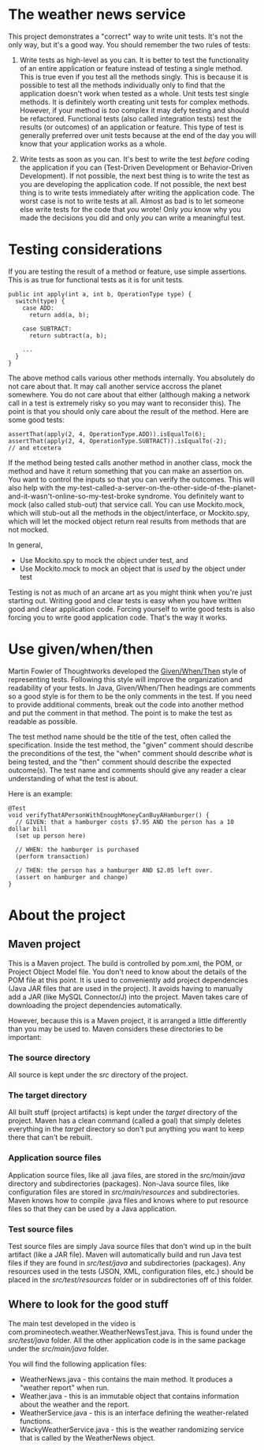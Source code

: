 # The weather news service

This project demonstrates a "correct" way to write unit tests. It's not the only way, but it's a good way. You should remember the two rules of tests:

1. Write tests as high-level as you can. It is better to test the functionality of an entire application or feature instead of testing a single method. This is true even if you test all the methods singly. This is because it is possible to test all the methods individually only to find that the application doesn't work when tested as a whole. Unit tests test single methods. It is definitely worth creating unit tests for complex methods. However, if your method is  _too_  complex it may defy testing and should be refactored. Functional tests (also called integration tests) test the results (or outcomes) of an application or feature. This type of test is generally preferred over unit tests because at the end of the day you will know that your application works as a whole.

1. Write tests as soon as you can. It's best to write the test  _before_  coding the application if you can (Test-Driven Development or Behavior-Driven Development). If not possible, the next best thing is to write the test as you are developing the application code. If not possible, the next best thing is to write tests immediately after writing the application code. The worst case is not to write tests at all. Almost as bad is to let someone else write tests for the code that  _you_  wrote! Only  _you_  know why you made the decisions you did and only  _you_  can write a meaningful test.

# Testing considerations

If you are testing the result of a method or feature, use simple assertions. This is as true for functional tests as it is for unit tests.

```
public int apply(int a, int b, OperationType type) {
  switch(type) {
    case ADD:
      return add(a, b);
      
    case SUBTRACT:
      return subtract(a, b);
      
    ...
  }
}
```

The above method calls various other methods internally. You absolutely do not care about that. It may call another service accross the planet somewhere. You do not care about that either (although making a network call in a test is extremely risky so you may want to reconsider this). The point is that you should only care about the result of the method. Here are some good tests:

```
assertThat(apply(2, 4, OperationType.ADD)).isEqualTo(6);
assertThat(apply(2, 4, OperationType.SUBTRACT)).isEqualTo(-2);
// and etcetera
```

If the method being tested calls another method in another class, mock the method and have it return something that you can make an assertion on. You want to control the inputs so that you can verify the outcomes. This will also help with the my-test-called-a-server-on-the-other-side-of-the-planet-and-it-wasn't-online-so-my-test-broke syndrome. You definitely want to mock (also called stub-out) that service call. You can use Mockito.mock, which will stub-out all the methods in the object/interface, or Mockito.spy, which will let the mocked object return real results from methods that are not mocked.

In general,

* Use Mockito.spy to mock the object under test, and
* Use Mockito.mock to mock an object that is  _used_  by the object under test

Testing is not as much of an arcane art as you might think when you're just starting out. Writing good and clear tests is easy when you have written good and clear application code. Forcing yourself to write good tests is also forcing you to write good application code. That's the way it works.

# Use given/when/then

Martin Fowler of Thoughtworks developed the [Given/When/Then](https://martinfowler.com/bliki/GivenWhenThen.html) style of representing tests. Following this style will improve the organization and readability of your tests. In Java, Given/When/Then headings are comments so a good style is for them to be the only comments in the test. If you need to provide additional comments, break out the code into another method and put the comment in that method. The point is to make the test as readable as possible.

The test method name should be the title of the test, often called the specification. Inside the test method, the "given" comment should describe the preconditions of the test, the "when" comment should describe  _what_  is being tested, and the "then" comment should describe the expected outcome(s). The test name and comments should give any reader a clear understanding of what the test is about.

Here is an example:

```
@Test
void verifyThatAPersonWithEnoughMoneyCanBuyAHamburger() {
  // GIVEN: that a hamburger costs $7.95 AND the person has a 10 dollar bill
  (set up person here)
  
  // WHEN: the hamburger is purchased
  (perform transaction)
  
  // THEN: the person has a hamburger AND $2.05 left over. 
  (assert on hamburger and change)
}
```

# About the project

## Maven project

This is a Maven project. The build is controlled by pom.xml, the POM, or Project Object Model file. You don't need to know about the details of the POM file at this point. It is used to conveniently add project dependencies (Java JAR files that are used in the project). It avoids having to manually add a JAR (like MySQL Connector/J) into the project. Maven takes care of downloading the project dependencies automatically.

However, because this is a Maven project, it is arranged a little differently than you may be used to. Maven considers these directories to be important:

### The source directory

All source is kept under the  _src_  directory of the project. 

### The target directory

All built stuff (project artifacts) is kept under the  _target_  directory of the project. Maven has a clean command (called a goal) that simply deletes everything in the  _target_  directory so don't put anything you want to keep there that can't be rebuilt.

### Application source files

Application source files, like all .java files, are stored in the  _src/main/java_  directory and subdirectories (packages). Non-Java source files, like configuration files are stored in  _src/main/resources_  and subdirectories. Maven knows how to compile .java files and knows where to put resource files so that they can be used by a Java application.

### Test source files

Test source files are simply Java source files that don't wind up in the built artifact (like a JAR file). Maven will automatically build and run Java test files if they are found in  _src/test/java_  and subdirectories (packages). Any resources used in the tests (JSON, XML, configuration files, etc.) should be placed in the  _src/test/resources_  folder or in subdirectories off of this folder.

## Where to look for the good stuff

The main test developed in the video is com.promineotech.weather.WeatherNewsTest.java. This is found under the  _src/test/java_  folder. All the other application code is in the same package under the  _src/main/java_  folder. 

You will find the following application files:

* WeatherNews.java - this contains the main method. It produces a "weather report" when run.
* Weather.java - this is an immutable object that contains information about the weather and the report.
* WeatherService.java - this is an interface defining the weather-related functions.
* WackyWeatherService.java - this is the weather randomizing service that is called by the WeatherNews object.